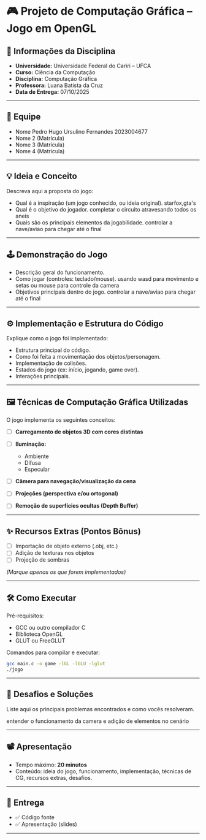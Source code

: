 # 🎮 Projeto de Computação Gráfica – Jogo em OpenGL

## 📌 Informações da Disciplina

* **Universidade:** Universidade Federal do Cariri – UFCA
* **Curso:** Ciência da Computação
* **Disciplina:** Computação Gráfica
* **Professora:** Luana Batista da Cruz
* **Data de Entrega:** 07/10/2025

---

## 👥 Equipe

* Nome Pedro Hugo Ursulino Fernandes 2023004677
* Nome 2 (Matrícula)
* Nome 3 (Matrícula)
* Nome 4 (Matrícula)

---

## 💡 Ideia e Conceito

Descreva aqui a proposta do jogo:

* Qual é a inspiração (um jogo conhecido, ou ideia original).
starfox,gta's 
* Qual é o objetivo do jogador.
completar o circuito atravesando todos os aneis
* Quais são os principais elementos da jogabilidade.
controlar a nave/aviao para chegar até o final

---

## 🕹️ Demonstração do Jogo

* Descrição geral do funcionamento.
* Como jogar (controles: teclado/mouse).
usando wasd para movimento e setas ou mouse para controle da camera
* Objetivos principais dentro do jogo.
controlar a nave/aviao para chegar até o final

---

## ⚙️ Implementação e Estrutura do Código

Explique como o jogo foi implementado:

* Estrutura principal do código.
* Como foi feita a movimentação dos objetos/personagem.
* Implementação de colisões.
* Estados do jogo (ex: início, jogando, game over).
* Interações principais.

---

## 🖼️ Técnicas de Computação Gráfica Utilizadas

O jogo implementa os seguintes conceitos:

* [ ] **Carregamento de objetos 3D com cores distintas**
* [ ] **Iluminação:**

  * Ambiente
  * Difusa
  * Especular
* [ ] **Câmera para navegação/visualização da cena**
* [ ] **Projeções (perspectiva e/ou ortogonal)**
* [ ] **Remoção de superfícies ocultas (Depth Buffer)**

---

## ✨ Recursos Extras (Pontos Bônus)

* [ ] Importação de objeto externo (.obj, etc.)
* [ ] Adição de texturas nos objetos
* [ ] Projeção de sombras

*(Marque apenas os que forem implementados)*

---

## 🛠️ Como Executar

Pré-requisitos:

* GCC ou outro compilador C
* Biblioteca OpenGL
* GLUT ou FreeGLUT

Comandos para compilar e executar:

```bash
gcc main.c -o game -lGL -lGLU -lglut
./jogo
```

---

## 🚧 Desafios e Soluções

Liste aqui os principais problemas encontrados e como vocês resolveram.

entender o funcionamento da camera e adição de elementos no cenário 

---

## 📽️ Apresentação

* Tempo máximo: **20 minutos**
* Conteúdo: ideia do jogo, funcionamento, implementação, técnicas de CG, recursos extras, desafios.

---

## 📂 Entrega

* ✅ Código fonte
* ✅ Apresentação (slides)

---

